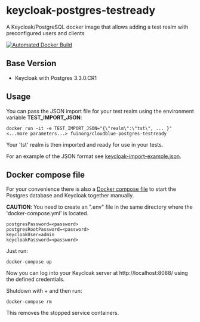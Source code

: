 # keycloak-postgres-testready
A Keycloak/PostgreSQL docker image that allows adding a test realm with preconfigured users and clients

[![Automated Docker Build](https://img.shields.io/docker/automated/fuinorg/keycloak-postgres-testready.svg)](https://hub.docker.com/r/fuinorg/keycloak-postgres-testready/)

## Base Version

- Keycloak with Postgres 3.3.0.CR1

## Usage

You can pass the JSON import file for your test realm using the environment variable **TEST_IMPORT_JSON**:

    docker run -it -e TEST_IMPORT_JSON="{\"realm\":\"tst\", ... }" <...more parameters...> fuinorg/cloudblue-postgres-testready

Your 'tst' realm is then imported and ready for use in your tests.

For an example of the JSON format see [keycloak-import-example.json](keycloak-import-example.json).

## Docker compose file

For your convenience there is also a [Docker compose file](docker-compose.yml) to start the Postgres database and Keycloak together manually.  

**CAUTION**: You need to create an ".env" file in the same directory where the 'docker-compose.yml' is located.

    postgresPassword=<password>
    postgresRootPassword=<password>
    keycloakUser=admin
    keycloakPassword=<password>

Just run:

    docker-compose up
   
Now you can log into your Keycloak server at http://localhost:8088/ using the defined credentials.

Shutdown with <CTRL>+<C> and then run:

    docker-compose rm

This removes the stopped service containers.
